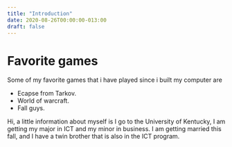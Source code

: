 ```yaml
---
title: "Introduction"
date: 2020-08-26T00:00:00-013:00
draft: false
---
```

<h1> Favorite games</h1>
<p> Some of my favorite games that i have played since i built my computer are</p>
<ul>
<li>Ecapse from Tarkov.</li>
<li>World of warcraft.</li>
<li>Fall guys.</li>
</ul>
Hi, a little information about myself is I go to the University of Kentucky, I am getting my major in ICT and my minor in business.
I am getting married this fall, and I have a twin brother that is also in the ICT program.

